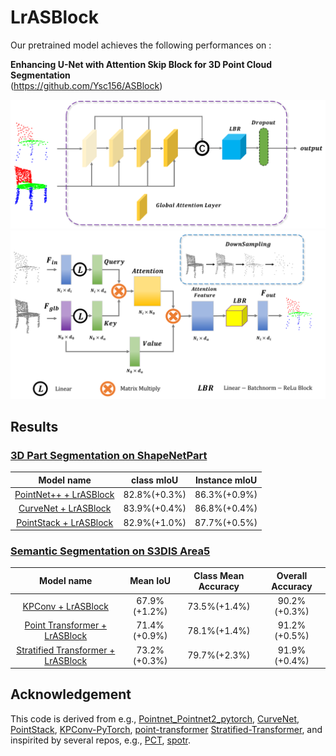 # LrASBlock


Our pretrained model achieves the following performances on :

**Enhancing U-Net with Attention Skip Block for 3D Point Cloud Segmentation**<br>(https://github.com/Ysc156/ASBlock)

<p align = 'center'>
<img src="./ASBlock.png" alt="overview" width="1000"/>

<img src="./GAlayer.png" alt="overview" width="1000"/>
</p>


## Results

### [3D Part Segmentation on ShapeNetPart](https://paperswithcode.com/sota/3d-part-segmentation-on-shapenet-part)

|                                                  Model name                                                   |    class mIoU     |   Instance mIoU   | 
|:-------------------------------------------------------------------------------------------------------------:|:-----------------:|:-----------------:|
|  [PointNet++ + LrASBlock](https://drive.google.com/drive/folders/12ToS0wrfljTAxSdYSPaYFRuWSzWQKJcr?usp=sharing)  |   82.8%(+0.3%)    |   86.3%(+0.9%)    |
|  [CurveNet + LrASBlock](https://drive.google.com/drive/folders/12vuAIEn2F3NGWzi3YDwnI-9gOJHfmeWl?usp=sharing)   |   83.9%(+0.4%)    |   86.8%(+0.4%)    |
| [PointStack + LrASBlock](https://drive.google.com/drive/folders/1jZB-5Jq4IGN8_K4Rz9tltQwNfpF8CEV3?usp=sharing)  |   82.9%(+1.0%)    |   87.7%(+0.5%)    |

### [Semantic Segmentation on S3DIS Area5](https://paperswithcode.com/sota/semantic-segmentation-on-s3dis-area5)

|                                                     Model name                                                      |     Mean IoU      | Class Mean Accuracy  | Overall Accuracy  |
|:-------------------------------------------------------------------------------------------------------------------:|:-----------------:|:--------------------:|:-----------------:|
|      [KPConv + LrASBlock](https://drive.google.com/drive/folders/1qWY7UaAmgviy7ycHRPRj-sL4PG4zfExS?usp=sharing)       |   67.9%(+1.2%)    |     73.5%(+1.4%)     |   90.2%(+0.3%)    |
| [Point Transformer + LrASBlock](https://drive.google.com/drive/folders/1xMPEHWA9xO1FzLmMhK1oiIQIXFVMCbMx?usp=sharing)  |   71.4%(+0.9%)    |     78.1%(+1.4%)     |   91.2%(+0.5%)    |
| [Stratified Transformer + LrASBlock](https://drive.google.com/drive/folders/1xMPEHWA9xO1FzLmMhK1oiIQIXFVMCbMx?usp=sharing)  |   73.2%(+0.3%)    |     79.7%(+2.3%)     |   91.9%(+0.4%)    |
## Acknowledgement

This code is derived from e.g., [Pointnet_Pointnet2_pytorch](https://github.com/yanx27/Pointnet_Pointnet2_pytorch), [CurveNet](https://github.com/tiangexiang/CurveNet), [PointStack](https://github.com/LongerVision/PointStack), [KPConv-PyTorch](https://github.com/HuguesTHOMAS/KPConv-PyTorch), [point-transformer](https://github.com/POSTECH-CVLab/point-transformer) [Stratified-Transformer](https://github.com/dvlab-research/Stratified-Transformer), and inspirited by several repos, e.g., [PCT](https://github.com/MenghaoGuo/PCT), [spotr](https://github.com/mlvlab/spotr).
